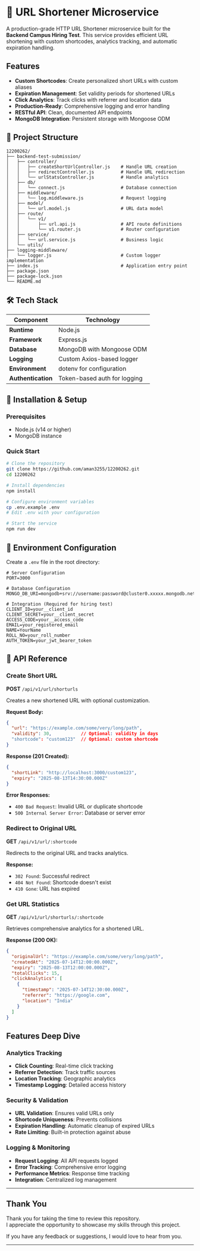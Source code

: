 # 🔗 URL Shortener Microservice

A production-grade HTTP URL Shortener microservice built for the **Backend Campus Hiring Test**. This service provides efficient URL shortening with custom shortcodes, analytics tracking, and automatic expiration handling.

## Features

- **Custom Shortcodes**: Create personalized short URLs with custom aliases
- **Expiration Management**: Set validity periods for shortened URLs
- **Click Analytics**: Track clicks with referrer and location data
- **Production-Ready**: Comprehensive logging and error handling
- **RESTful API**: Clean, documented API endpoints
- **MongoDB Integration**: Persistent storage with Mongoose ODM

## 📁 Project Structure

```
12200262/
├── backend-test-submission/
│   ├── controller/
│   │   ├── createShortUrlController.js    # Handle URL creation
│   │   ├── redirectController.js          # Handle URL redirection
│   │   └── urlStatsController.js          # Handle analytics
│   ├── db/
│   │   └── connect.js                     # Database connection
│   ├── middleware/
│   │   └── log.middleware.js              # Request logging
│   ├── model/
│   │   └── url.model.js                   # URL data model
│   ├── route/
│   │   └── v1/
│   │       ├── url.api.js                 # API route definitions
│   │       └── v1.router.js               # Router configuration
│   ├── service/
│   │   └── url.service.js                 # Business logic
│   └── utils/
├── logging-middleware/
│   └── logger.js                          # Custom logger implementation
├── index.js                               # Application entry point
├── package.json
├── package-lock.json
└── README.md
```

## 🛠️ Tech Stack

| Component | Technology |
|-----------|------------|
| **Runtime** | Node.js |
| **Framework** | Express.js |
| **Database** | MongoDB with Mongoose ODM |
| **Logging** | Custom Axios-based logger |
| **Environment** | dotenv for configuration |
| **Authentication** | Token-based auth for logging |

## 🔧 Installation & Setup

### Prerequisites
- Node.js (v14 or higher)
- MongoDB instance


### Quick Start

```bash
# Clone the repository
git clone https://github.com/aman3255/12200262.git
cd 12200262

# Install dependencies
npm install

# Configure environment variables
cp .env.example .env
# Edit .env with your configuration

# Start the service
npm run dev
```

## 🔐 Environment Configuration

Create a `.env` file in the root directory:

```env
# Server Configuration
PORT=3000

# Database Configuration
MONGO_DB_URI=mongodb+srv://username:password@cluster0.xxxxx.mongodb.net/database_name

# Integration (Required for hiring test)
CLIENT_ID=your__client_id
CLIENT_SECRET=your__client_secret
ACCESS_CODE=your__access_code
EMAIL=your_registered_email
NAME=YourName
ROLL_NO=your_roll_number
AUTH_TOKEN=your_jwt_bearer_token
```

## 📡 API Reference

### Create Short URL

**POST** `/api/v1/url/shorturls`

Creates a new shortened URL with optional customization.

**Request Body:**
```json
{
  "url": "https://example.com/some/very/long/path",
  "validity": 30,           // Optional: validity in days
  "shortcode": "custom123"  // Optional: custom shortcode
}
```

**Response (201 Created):**
```json
{
  "shortLink": "http://localhost:3000/custom123",
  "expiry": "2025-08-13T14:30:00.000Z"
}
```

**Error Responses:**
- `400 Bad Request`: Invalid URL or duplicate shortcode
- `500 Internal Server Error`: Database or server error

### Redirect to Original URL

**GET** `/api/v1/url/:shortcode`

Redirects to the original URL and tracks analytics.

**Response:**
- `302 Found`: Successful redirect
- `404 Not Found`: Shortcode doesn't exist
- `410 Gone`: URL has expired

### Get URL Statistics

**GET** `/api/v1/url/shorturls/:shortcode`

Retrieves comprehensive analytics for a shortened URL.

**Response (200 OK):**
```json
{
  "originalUrl": "https://example.com/some/very/long/path",
  "createdAt": "2025-07-14T12:00:00.000Z",
  "expiry": "2025-08-13T12:00:00.000Z",
  "totalClicks": 15,
  "clickAnalytics": [
    {
      "timestamp": "2025-07-14T12:30:00.000Z",
      "referrer": "https://google.com",
      "location": "India"
    }
  ]
}
```


## Features Deep Dive

### Analytics Tracking
- **Click Counting**: Real-time click tracking
- **Referrer Detection**: Track traffic sources
- **Location Tracking**: Geographic analytics
- **Timestamp Logging**: Detailed access history

### Security & Validation
- **URL Validation**: Ensures valid URLs only
- **Shortcode Uniqueness**: Prevents collisions
- **Expiration Handling**: Automatic cleanup of expired URLs
- **Rate Limiting**: Built-in protection against abuse

### Logging & Monitoring
- **Request Logging**: All API requests logged
- **Error Tracking**: Comprehensive error logging
- **Performance Metrics**: Response time tracking
- **Integration**: Centralized log management

---

## Thank You

Thank you for taking the time to review this repository.  
I appreciate the opportunity to showcase my skills through this project.

If you have any feedback or suggestions, I would love to hear from you.

---
